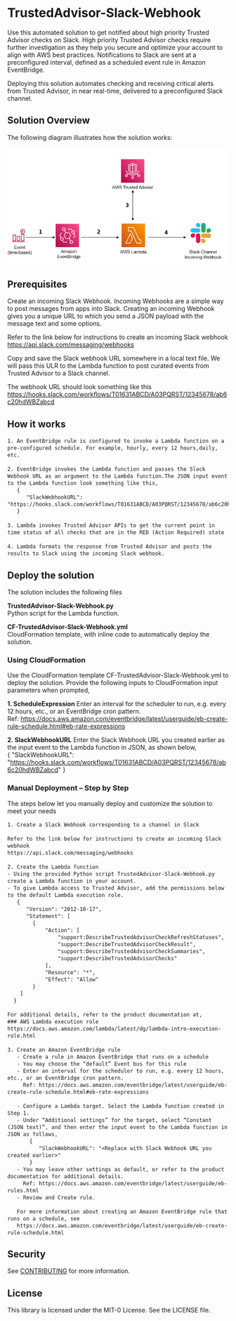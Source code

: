 # TrustedAdvisor-Slack-Webhook

Use this automated solution to get notified about high priority Trusted Advisor checks on Slack. High priority Trusted Advisor checks require further investigation as they help you secure and optimize your account to align with AWS best practices. Notifications to Slack are sent at a preconfigured interval, defined as a scheduled event rule in Amazon EventBridge. 

Deploying this solution automates checking and receiving critical alerts from Trusted Advisor, in near real-time, delivered to a preconfigured Slack channel.


## Solution Overview
The following diagram illustrates how the solution works:

![image](./TA-Slack-Arch.PNG)

## Prerequisites
Create an incoming Slack Webhook. Incoming Webhooks are a simple way to post messages from apps into Slack. Creating an incoming Webhook gives you a unique URL to which you send a JSON payload with the message text and some options. 

Refer to the link below for instructions to create an incoming Slack webhook 
https://api.slack.com/messaging/webhooks

Copy and save the Slack webhook URL somewhere in a local text file. We will pass this ULR to the Lambda function to post curated events from Trusted Advisor to a Slack channel. 

The webhook URL should look something like this
https://hooks.slack.com/workflows/T01631ABCD/A03PQRST/12345678/ab6c20hdWBZabcd

## How it works
    1. An EventBridge rule is configured to invoke a Lambda function on a pre-configured schedule. For example, hourly, every 12 hours,daily, etc.

    2. EventBridge invokes the Lambda function and passes the Slack Webhook URL as an argument to the Lambda function.The JSON input event to the Lambda function look something like this,              
       {
          "SlackWebhookURL": "https://hooks.slack.com/workflows/T01631ABCD/A03PQRST/12345678/ab6c20hdWBZabcd"
       }

    3. Lambda invokes Trusted Advisor APIs to get the current point in time status of all checks that are in the RED (Action Required) state

    4. Lambda formats the response from Trusted Advisor and posts the results to Slack using the incoming Slack webhook.

## Deploy the solution

The solution includes the following files

**TrustedAdvisor-Slack-Webhook.py**  
Python script for the Lambda function. 

**CF-TrustedAdvisor-Slack-Webhook.yml**  
CloudFormation template, with inline code to automatically deploy the solution.   


### Using CloudFormation

Use the CloudFormation template CF-TrustedAdvisor-Slack-Webhook.yml to deploy the solution.  Provide the following inputs to CloudFormation input parameters when prompted,

**1. ScheduleExpression**
Enter an interval for the scheduler to run, e.g. every 12 hours, etc., or an EventBridge cron pattern.  
Ref: https://docs.aws.amazon.com/eventbridge/latest/userguide/eb-create-rule-schedule.html#eb-rate-expressions


**2. SlackWebhookURL**
Enter the Slack Webhook URL you created earlier as the input event to the Lambda function in JSON, as shown below,  
{
  "SlackWebhookURL": "https://hooks.slack.com/workflows/T01631ABCD/A03PQRST/12345678/ab6c20hdWBZabcd"
}

### Manual Deployment – Step by Step

The steps below let you manually deploy and customize the solution to meet your needs

    1. Create a Slack Webhook corresponding to a channel in Slack

    Refer to the link below for instructions to create an incoming Slack webhook 
    https://api.slack.com/messaging/webhooks

    2. Create the Lambda function 
    - Using the provided Python script TrustedAdvisor-Slack-Webhook.py create a Lambda function in your account. 
    - To give Lambda access to Trusted Advisor, add the permissions below to the default Lambda execution role.
       {
          "Version": "2012-10-17",
          "Statement": [
            {
                "Action": [
                    "support:DescribeTrustedAdvisorCheckRefreshStatuses",
                    "support:DescribeTrustedAdvisorCheckResult",
                    "support:DescribeTrustedAdvisorCheckSummaries",
                    "support:DescribeTrustedAdvisorChecks"
                ],
                "Resource": "*",
                "Effect": "Allow"
            }
        ]
      }

    For additional details, refer to the product documentation at,
    ### AWS Lambda execution role
    https://docs.aws.amazon.com/lambda/latest/dg/lambda-intro-execution-role.html

    3. Create an Amazon EventBridge rule
       - Create a rule in Amazon EventBridge that runs on a schedule
       - You may choose the “default” Event bus for this rule
       - Enter an interval for the scheduler to run, e.g. every 12 hours, etc., or an EventBridge cron pattern. 
         Ref: https://docs.aws.amazon.com/eventbridge/latest/userguide/eb-create-rule-schedule.html#eb-rate-expressions

       - Configure a Lambda target. Select the Lambda function created in Step 1. 
       - Under “Additional settings” for the target, select “Constant (JSON text)”, and then enter the input event to the Lambda function in JSON as follows,
           {
              "SlackWebhookURL": "<Replace with Slack Webhook URL you created earlier>"
           }
       - You may leave other settings as default, or refer to the product documentation for additional details. 
         Ref: https://docs.aws.amazon.com/eventbridge/latest/userguide/eb-rules.html
       - Review and Create rule. 

       For more information about creating an Amazon EventBridge rule that runs on a schedule, see
       https://docs.aws.amazon.com/eventbridge/latest/userguide/eb-create-rule-schedule.html

## Security

See [CONTRIBUTING](CONTRIBUTING.md#security-issue-notifications) for more information.

## License

This library is licensed under the MIT-0 License. See the LICENSE file.

